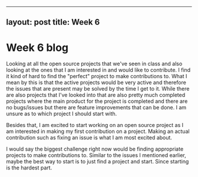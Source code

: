 

---
layout: post
title: Week 6
---

# Week 6 blog

Looking at all the open source projects that we've seen in class and also looking at the ones that I am interested in and would like to contribute. I find it 
kind of hard to find the "perfect" project to make contributions to. What I mean by this is that the active projects would be very active and therefore the 
issues that are present may be solved by the time I get to it. While there are also projects that I've looked into that are also pretty much completed projects
where the main product for the project is completed and there are no bugs/issues but there are feature improvements that can be done. I am unsure as to which project
I should start with.

Besides that, I am excited to start working on an open source project as I am interested in making my first contribution on a project. Making an actual
contribution such as fixing an issue is what I am most excited about.

I would say the biggest challenge right now would be finding appropriate projects to make contributions to. Similar to the issues I mentioned earlier, maybe
the best way to start is to just find a project and start. Since starting is the hardest part.
